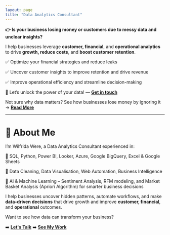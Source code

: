 ```yaml
---
layout: page
title: "Data Analytics Consultant" 
---
```


**👉 Is your business losing money or customers due to messy data and unclear insights?**

I help businesses leverage **customer, financial**, and **operational analytics** to drive **growth, reduce costs**, and **boost customer retention**.

✅ Optimize your financial strategies and reduce leaks

✅ Uncover customer insights to improve retention and drive revenue

✅ Improve operational efficiency and streamline decision-making 

🚀 Let’s unlock the power of your data! — **[Get in touch](https://www.wilfridawere.com/contact/)**

Not sure why data matters? See how businesses lose money by ignoring it → **[Read More](https://www.wilfridawere.com/TheSilentKillerofBusinesses-UnusedData/)**

---

# 👋 About Me

I’m Wilfrida Were, a Data Analytics Consultant experienced in:

🔹 SQL, Python, Power BI, Looker, Azure, Google BigQuery, Excel & Google Sheets

🔹 Data Cleaning, Data Visualisation, Web Automation, Business Intelligence

🔹 AI & Machine Learning – Sentiment Analysis, RFM modeling, and Market Basket Analysis (Apriori Algorithm) for smarter business decisions

I help businesses uncover hidden patterns, automate workflows, and make **data-driven decisions** that drive growth and improve **customer, financial**, and **operational** outcomes.

Want to see how data can transform your business?

➡️ **[Let's Talk](https://www.wilfridawere.com/contact/)**
➡️ **[See My Work](https://www.wilfridawere.com/portfolio/)**
